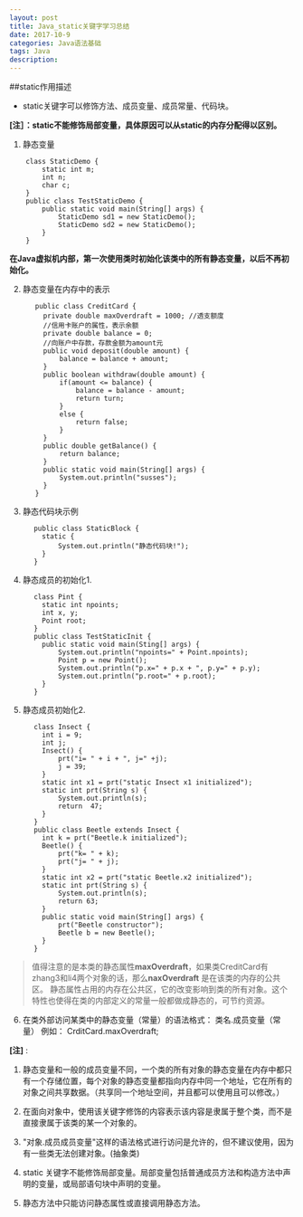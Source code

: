 ```yaml
---
layout: post
title: Java_static关键字学习总结
date: 2017-10-9
categories: Java语法基础
tags: Java
description: 
---
```



##static作用描述


* static关键字可以修饰方法、成员变量、成员常量、代码块。

**[注］：static不能修饰局部变量，具体原因可以从static的内存分配得以区别。**

1. 静态变量
```
	class StaticDemo {
		static int m;
		int n;
		char c;
	}
	public class TestStaticDemo {
		public static void main(String[] args) {
			StaticDemo sd1 = new StaticDemo();
			StaticDemo sd2 = new StaticDemo();
		}
	}
```
**在Java虚拟机内部，第一次使用类时初始化该类中的所有静态变量，以后不再初始化。**

2. 静态变量在内存中的表示

   ```
	  public class CreditCard {
	  	private double maxOverdraft = 1000; //透支额度
	  	//信用卡账户的属性，表示余额
	  	private double balance = 0;
	  	//向账户中存款，存款金额为amount元
	  	public void deposit(double amount) {
	  		balance = balance + amount;	
	  	}
	  	public boolean withdraw(double amount) {
	  		if(amount <= balance) {
	  			balance = balance - amount;
	  			return turn;
	  		}
	  		else {
	  			return false;
	 	 	}
	  	}
	  	public double getBalance() {
	  		return balance;
	  	} 
	  	public static void main(String[] args) {
	  		System.out.println("susses");
	  	}
	  }
	  ```

3. 静态代码块示例

```
	  public class StaticBlock {
	  	static {
	  		System.out.println("静态代码块!");
	  	}
	  }
```
4. 静态成员的初始化1.
```
	  class Pint {
	  	static int npoints;
	  	int x, y;
	  	Point root;
	  }
	  public class TestStaticInit {
	  	public static void main(Sting[] args) {
	  		System.out.println("npoints=" + Point.npoints);
	  		Point p = new Point();
	  		System.out.println("p.x=" + p.x + ", p.y=" + p.y);
	  		System.out.println("p.root=" + p.root);
	  	}
	  }
```

5. 静态成员初始化2.

```
	  class Insect {
	  	int i = 9;
	  	int j;
	  	Insect() {
	  		prt("i= " + i + ", j=" +j);
	  		j = 39;
	  	}
	  	static int x1 = prt("static Insect x1 initialized");
	  	static int prt(String s) {
	  		System.out.println(s);
	  		return  47;
	  	}
	  }
	  public class Beetle extends Insect {
	  	int k = prt("Beetle.k initialized");
	  	Beetle() {
	  		prt("k= " + k);
	  		prt("j= " + j);
	  	}
	  	static int x2 = prt("static Beetle.x2 initialized");
	  	static int prt(String s) {
	  		System.out.println(s);
	  		return 63;
	  	}
	  	public static void main(String[] args) {
	  		prt("Beetle constructor");
	  		Beetle b = new Beetle();
	  	}
	  }
```

   > 值得注意的是本类的静态属性**maxOverdraft**，如果类CreditCard有zhang3和li4两个对象的话，那么**naxOverdraft**  是在该类的内存的公共区。
   > 静态属性占用的内存在公共区，它的改变影响到类的所有对象。这个特性也使得在类的内部定义的常量一般都做成静态的，可节约资源。

6. 在类外部访问某类中的静态变量（常量）的语法格式：
   		类名.成员变量（常量）
   		例如：
   		CrditCard.maxOverdraft;
   
**[注]** : 

1. 静态变量和一般的成员变量不同，一个类的所有对象的静态变量在内存中都只有一个存储位置，每个对象的静态变量都指向内存中同一个地址，它在所有的对象之间共享数据。（共享同一个地址空间，并且都可以使用且可以修改。）

2. 在面向对象中，使用该关键字修饰的内容表示该内容是隶属于整个类，而不是直接隶属于该类的某一个对象的。

3. "对象.成员成员变量"这样的语法格式进行访问是允许的，但不建议使用，因为有一些类无法创建对象。(抽象类)

4. static 关键字不能修饰局部变量。局部变量包括普通成员方法和构造方法中声明的变量，或局部语句块中声明的变量。
  
5. 静态方法中只能访问静态属性或直接调用静态方法。
